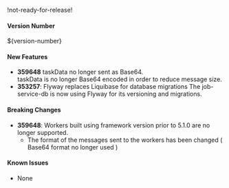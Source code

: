 !not-ready-for-release!

#### Version Number
${version-number}

#### New Features
- **359648** taskData no longer sent as Base64.  
    taskData is no longer Base64 encoded in order to reduce message size. 
- **353257**: Flyway replaces Liquibase for database migrations
    The job-service-db is now using Flyway for its versioning and migrations.

#### Breaking Changes
- **359648**: Workers built using framework version prior to 5.1.0 are no longer supported.
  - The format of the messages sent to the workers has been changed ( Base64 format no longer used )

#### Known Issues
- None
